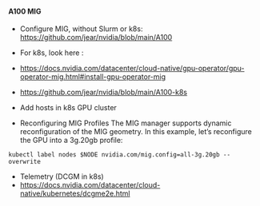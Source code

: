 #### A100 MIG


- Configure MIG, without Slurm or k8s: https://github.com/jear/nvidia/blob/main/A100

- For k8s, look here : 
- https://docs.nvidia.com/datacenter/cloud-native/gpu-operator/gpu-operator-mig.html#install-gpu-operator-mig
- https://github.com/jear/nvidia/blob/main/A100-k8s

- Add hosts in k8s GPU  cluster 

- Reconfiguring MIG Profiles
The MIG manager supports dynamic reconfiguration of the MIG geometry. In this example, let’s reconfigure the GPU into a 3g.20gb profile:
```
kubectl label nodes $NODE nvidia.com/mig.config=all-3g.20gb --overwrite
```

- Telemetry (DCGM in k8s)
- https://docs.nvidia.com/datacenter/cloud-native/kubernetes/dcgme2e.html
